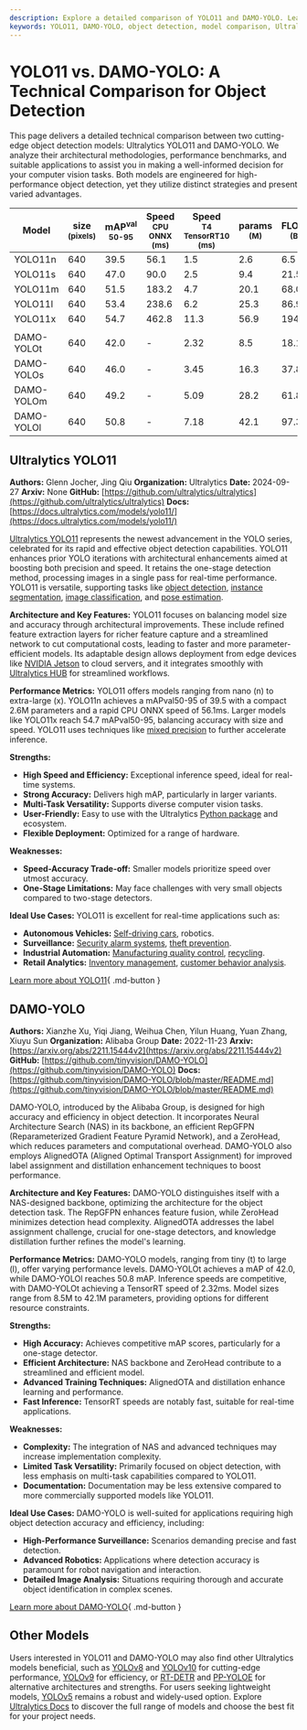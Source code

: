 ```yaml
---
description: Explore a detailed comparison of YOLO11 and DAMO-YOLO. Learn about their architectures, performance metrics, and use cases for object detection.
keywords: YOLO11, DAMO-YOLO, object detection, model comparison, Ultralytics, performance benchmarks, machine learning, computer vision
---
```


# YOLO11 vs. DAMO-YOLO: A Technical Comparison for Object Detection

This page delivers a detailed technical comparison between two cutting-edge object detection models: Ultralytics YOLO11 and DAMO-YOLO. We analyze their architectural methodologies, performance benchmarks, and suitable applications to assist you in making a well-informed decision for your computer vision tasks. Both models are engineered for high-performance object detection, yet they utilize distinct strategies and present varied advantages.

<script async src="https://cdn.jsdelivr.net/npm/chart.js"></script>
<script defer src="../../javascript/benchmark.js"></script>

<canvas id="modelComparisonChart" width="1024" height="400" active-models='["YOLO11", "DAMO-YOLO"]'></canvas>

| Model      | size<br><sup>(pixels) | mAP<sup>val<br>50-95 | Speed<br><sup>CPU ONNX<br>(ms) | Speed<br><sup>T4 TensorRT10<br>(ms) | params<br><sup>(M) | FLOPs<br><sup>(B) |
| ---------- | --------------------- | -------------------- | ------------------------------ | ----------------------------------- | ------------------ | ----------------- |
| YOLO11n    | 640                   | 39.5                 | 56.1                           | 1.5                                 | 2.6                | 6.5               |
| YOLO11s    | 640                   | 47.0                 | 90.0                           | 2.5                                 | 9.4                | 21.5              |
| YOLO11m    | 640                   | 51.5                 | 183.2                          | 4.7                                 | 20.1               | 68.0              |
| YOLO11l    | 640                   | 53.4                 | 238.6                          | 6.2                                 | 25.3               | 86.9              |
| YOLO11x    | 640                   | 54.7                 | 462.8                          | 11.3                                | 56.9               | 194.9             |
|            |                       |                      |                                |                                     |                    |                   |
| DAMO-YOLOt | 640                   | 42.0                 | -                              | 2.32                                | 8.5                | 18.1              |
| DAMO-YOLOs | 640                   | 46.0                 | -                              | 3.45                                | 16.3               | 37.8              |
| DAMO-YOLOm | 640                   | 49.2                 | -                              | 5.09                                | 28.2               | 61.8              |
| DAMO-YOLOl | 640                   | 50.8                 | -                              | 7.18                                | 42.1               | 97.3              |

## Ultralytics YOLO11

**Authors:** Glenn Jocher, Jing Qiu
**Organization:** Ultralytics
**Date:** 2024-09-27
**Arxiv:** None
**GitHub:** [https://github.com/ultralytics/ultralytics](https://github.com/ultralytics/ultralytics)
**Docs:** [https://docs.ultralytics.com/models/yolo11/](https://docs.ultralytics.com/models/yolo11/)

[Ultralytics YOLO11](https://docs.ultralytics.com/models/yolo11/) represents the newest advancement in the YOLO series, celebrated for its rapid and effective object detection capabilities. YOLO11 enhances prior YOLO iterations with architectural enhancements aimed at boosting both precision and speed. It retains the one-stage detection method, processing images in a single pass for real-time performance. YOLO11 is versatile, supporting tasks like [object detection](https://www.ultralytics.com/glossary/object-detection), [instance segmentation](https://www.ultralytics.com/glossary/instance-segmentation), [image classification](https://docs.ultralytics.com/tasks/classify/), and [pose estimation](https://docs.ultralytics.com/tasks/pose/).

**Architecture and Key Features:**
YOLO11 focuses on balancing model size and accuracy through architectural improvements. These include refined feature extraction layers for richer feature capture and a streamlined network to cut computational costs, leading to faster and more parameter-efficient models. Its adaptable design allows deployment from edge devices like [NVIDIA Jetson](https://docs.ultralytics.com/guides/nvidia-jetson/) to cloud servers, and it integrates smoothly with [Ultralytics HUB](https://www.ultralytics.com/hub) for streamlined workflows.

**Performance Metrics:**
YOLO11 offers models ranging from nano (n) to extra-large (x). YOLO11n achieves a mAPval50-95 of 39.5 with a compact 2.6M parameters and a rapid CPU ONNX speed of 56.1ms. Larger models like YOLO11x reach 54.7 mAPval50-95, balancing accuracy with size and speed. YOLO11 uses techniques like [mixed precision](https://www.ultralytics.com/glossary/mixed-precision) to further accelerate inference.

**Strengths:**

- **High Speed and Efficiency:** Exceptional inference speed, ideal for real-time systems.
- **Strong Accuracy:** Delivers high mAP, particularly in larger variants.
- **Multi-Task Versatility:** Supports diverse computer vision tasks.
- **User-Friendly:** Easy to use with the Ultralytics [Python package](https://pypi.org/project/ultralytics/) and ecosystem.
- **Flexible Deployment:** Optimized for a range of hardware.

**Weaknesses:**

- **Speed-Accuracy Trade-off:** Smaller models prioritize speed over utmost accuracy.
- **One-Stage Limitations:** May face challenges with very small objects compared to two-stage detectors.

**Ideal Use Cases:**
YOLO11 is excellent for real-time applications such as:

- **Autonomous Vehicles:** [Self-driving cars](https://www.ultralytics.com/solutions/ai-in-self-driving), robotics.
- **Surveillance:** [Security alarm systems](https://www.ultralytics.com/blog/security-alarm-system-projects-with-ultralytics-yolov8), [theft prevention](https://www.ultralytics.com/blog/computer-vision-for-theft-prevention-enhancing-security).
- **Industrial Automation:** [Manufacturing quality control](https://www.ultralytics.com/solutions/ai-in-manufacturing), [recycling](https://www.ultralytics.com/blog/recycling-efficiency-the-power-of-vision-ai-in-automated-sorting).
- **Retail Analytics:** [Inventory management](https://www.ultralytics.com/blog/ai-for-smarter-retail-inventory-management), [customer behavior analysis](https://www.ultralytics.com/blog/achieving-retail-efficiency-with-ai).

[Learn more about YOLO11](https://docs.ultralytics.com/models/yolo11/){ .md-button }

## DAMO-YOLO

**Authors:** Xianzhe Xu, Yiqi Jiang, Weihua Chen, Yilun Huang, Yuan Zhang, Xiuyu Sun
**Organization:** Alibaba Group
**Date:** 2022-11-23
**Arxiv:** [https://arxiv.org/abs/2211.15444v2](https://arxiv.org/abs/2211.15444v2)
**GitHub:** [https://github.com/tinyvision/DAMO-YOLO](https://github.com/tinyvision/DAMO-YOLO)
**Docs:** [https://github.com/tinyvision/DAMO-YOLO/blob/master/README.md](https://github.com/tinyvision/DAMO-YOLO/blob/master/README.md)

DAMO-YOLO, introduced by the Alibaba Group, is designed for high accuracy and efficiency in object detection. It incorporates Neural Architecture Search (NAS) in its backbone, an efficient RepGFPN (Reparameterized Gradient Feature Pyramid Network), and a ZeroHead, which reduces parameters and computational overhead. DAMO-YOLO also employs AlignedOTA (Aligned Optimal Transport Assignment) for improved label assignment and distillation enhancement techniques to boost performance.

**Architecture and Key Features:**
DAMO-YOLO distinguishes itself with a NAS-designed backbone, optimizing the architecture for the object detection task. The RepGFPN enhances feature fusion, while ZeroHead minimizes detection head complexity. AlignedOTA addresses the label assignment challenge, crucial for one-stage detectors, and knowledge distillation further refines the model's learning.

**Performance Metrics:**
DAMO-YOLO models, ranging from tiny (t) to large (l), offer varying performance levels. DAMO-YOLOt achieves a mAP of 42.0, while DAMO-YOLOl reaches 50.8 mAP. Inference speeds are competitive, with DAMO-YOLOt achieving a TensorRT speed of 2.32ms. Model sizes range from 8.5M to 42.1M parameters, providing options for different resource constraints.

**Strengths:**

- **High Accuracy:** Achieves competitive mAP scores, particularly for a one-stage detector.
- **Efficient Architecture:** NAS backbone and ZeroHead contribute to a streamlined and efficient model.
- **Advanced Training Techniques:** AlignedOTA and distillation enhance learning and performance.
- **Fast Inference:** TensorRT speeds are notably fast, suitable for real-time applications.

**Weaknesses:**

- **Complexity:** The integration of NAS and advanced techniques may increase implementation complexity.
- **Limited Task Versatility:** Primarily focused on object detection, with less emphasis on multi-task capabilities compared to YOLO11.
- **Documentation:** Documentation may be less extensive compared to more commercially supported models like YOLO11.

**Ideal Use Cases:**
DAMO-YOLO is well-suited for applications requiring high object detection accuracy and efficiency, including:

- **High-Performance Surveillance:** Scenarios demanding precise and fast detection.
- **Advanced Robotics:** Applications where detection accuracy is paramount for robot navigation and interaction.
- **Detailed Image Analysis:** Situations requiring thorough and accurate object identification in complex scenes.

[Learn more about DAMO-YOLO](https://github.com/tinyvision/DAMO-YOLO/blob/master/README.md){ .md-button }

## Other Models

Users interested in YOLO11 and DAMO-YOLO may also find other Ultralytics models beneficial, such as [YOLOv8](https://docs.ultralytics.com/models/yolov8/) and [YOLOv10](https://docs.ultralytics.com/models/yolov10/) for cutting-edge performance, [YOLOv9](https://docs.ultralytics.com/models/yolov9/) for efficiency, or [RT-DETR](https://docs.ultralytics.com/models/rtdetr/) and [PP-YOLOE](https://docs.ultralytics.com/compare/pp-yoloe-vs-yolov9/) for alternative architectures and strengths. For users seeking lightweight models, [YOLOv5](https://docs.ultralytics.com/models/yolov5/) remains a robust and widely-used option. Explore [Ultralytics Docs](https://docs.ultralytics.com/) to discover the full range of models and choose the best fit for your project needs.
